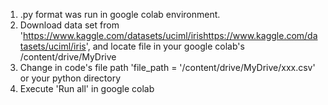 1. .py format was run in google colab environment.
2. Download data set from 'https://www.kaggle.com/datasets/uciml/irishttps://www.kaggle.com/datasets/uciml/iris', and locate file in your google colab's /content/drive/MyDrive
3. Change in code's file path 'file_path = '/content/drive/MyDrive/xxx.csv' or your python directory
4. Execute 'Run all' in google colab